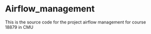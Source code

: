 # Airflow_management
This is the source code for the project airflow management for course 18879 in CMU

